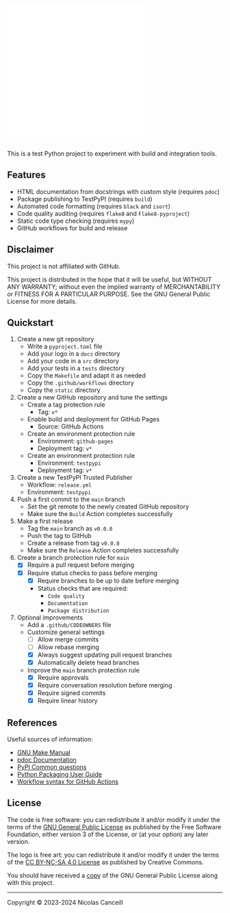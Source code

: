 ![logo](docs/logo.png)

This is a test Python project to experiment with build and integration tools.

## Features

- HTML documentation from docstrings with custom style (requires `pdoc`)
- Package publishing to TestPyPI (requires `build`)
- Automated code formatting (requires `black` and `isort`)
- Code quality auditing (requires `flake8` and `Flake8-pyproject`)
- Static code type checking (requires `mypy`)
- GitHub workflows for build and release

## Disclaimer

This project is not affiliated with GitHub.

This project is distributed in the hope that it will be useful, but WITHOUT ANY WARRANTY; without even the implied warranty of MERCHANTABILITY or FITNESS FOR A PARTICULAR PURPOSE. See the GNU General Public License for more details.

## Quickstart

1. Create a new git repository
   - Write a `pyproject.toml` file
   - Add your logo in a `docs` directory
   - Add your code in a `src` directory
   - Add your tests in a `tests` directory
   - Copy the `Makefile` and adapt it as needed
   - Copy the `.github/workflows` directory
   - Copy the `static` directory
1. Create a new GitHub repository and tune the settings
   - Create a tag protection rule
     - Tag: `v*`
   - Enable build and deployment for GitHub Pages
     - Source: GitHub Actions
   - Create an environment protection rule
     - Environment: `github-pages`
     - Deployment tag: `v*`
   - Create an environment protection rule
     - Environment: `testpypi`
     - Deployment tag: `v*`
1. Create a new TestPyPI Trusted Publisher
   - Workflow: `release.yml`
   - Environment: `testpypi`
1. Push a first commit to the `main` branch
   - Set the git remote to the newly created GitHub repository
   - Make sure the `Build` Action completes successfully
1. Make a first release
   - Tag the `main` branch as `v0.0.0`
   - Push the tag to GitHub
   - Create a release from tag `v0.0.0`
   - Make sure the `Release` Action completes successfully
1. Create a branch protection rule for `main`
   - [x] Require a pull request before merging
   - [x] Require status checks to pass before merging
     - [x] Require branches to be up to date before merging
     - Status checks that are required:
       - `Code quality`
       - `Documentation`
       - `Package distribution`
1. Optional improvements
   - Add a `.github/CODEOWNERS` file
   - Customize general settings
     - [ ] Allow merge commits
     - [ ] Allow rebase merging
     - [x] Always suggest updating pull request branches
     - [x] Automatically delete head branches
   - Improve the `main` branch protection rule
     - [x] Require approvals
     - [x] Require conversation resolution before merging 
     - [x] Require signed commits
     - [x] Require linear history

## References

Useful sources of information:
- [GNU Make Manual](https://www.gnu.org/software/make/manual/)
- [pdoc Documentation](https://pdoc.dev/docs/pdoc.html)
- [PyPI Common questions](https://pypi.org/help/)
- [Python Packaging User Guide](https://packaging.python.org)
- [Workflow syntax for GitHub Actions](https://docs.github.com/en/actions/using-workflows/workflow-syntax-for-github-actions)

## License

The code is free software: you can redistribute it and/or modify it under the terms of the [GNU General Public License](https://www.gnu.org/licenses/) as published by the Free Software Foundation, either version 3 of the License, or (at your option) any later version.

The logo is free art: you can redistribute it and/or modify it under the terms of the [CC BY-NC-SA 4.0 License](https://creativecommons.org/licenses/) as published by Creative Commons.

You should have received a [copy](COPYING.md) of the GNU General Public License along with this project.

***

Copyright © 2023-2024 Nicolas Canceill
